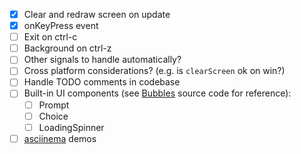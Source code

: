 * [X] Clear and redraw screen on update
* [X] onKeyPress event
* [ ] Exit on ctrl-c
* [ ] Background on ctrl-z
* [ ] Other signals to handle automatically?
* [ ] Cross platform considerations? (e.g. is `clearScreen` ok on win?)
* [ ] Handle TODO comments in codebase
* [ ] Built-in UI components (see [Bubbles][1] source code for reference):
    * [ ] Prompt
    * [ ] Choice
    * [ ] LoadingSpinner
* [ ] [asciinema][2] demos

[1]: https://github.com/charmbracelet/bubbles
[2]: https://docs.asciinema.org/getting-started/
